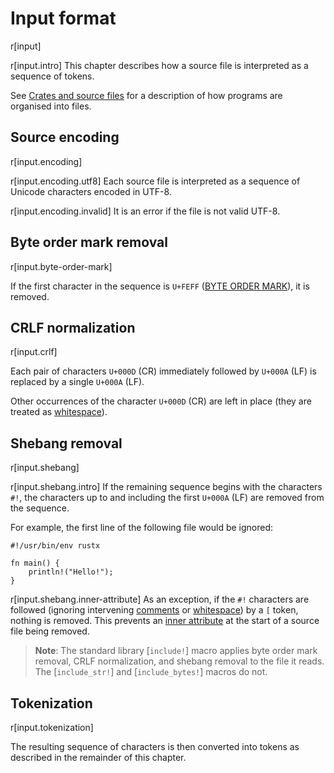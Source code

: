 # Input format

r[input]

r[input.intro]
This chapter describes how a source file is interpreted as a sequence of tokens.

See [Crates and source files] for a description of how programs are organised into files.

## Source encoding

r[input.encoding]

r[input.encoding.utf8]
Each source file is interpreted as a sequence of Unicode characters encoded in UTF-8.

r[input.encoding.invalid]
It is an error if the file is not valid UTF-8.

## Byte order mark removal

r[input.byte-order-mark]

If the first character in the sequence is `U+FEFF` ([BYTE ORDER MARK]), it is removed.

## CRLF normalization

r[input.crlf]

Each pair of characters `U+000D` (CR) immediately followed by `U+000A` (LF) is replaced by a single `U+000A` (LF).

Other occurrences of the character `U+000D` (CR) are left in place (they are treated as [whitespace]).

## Shebang removal

r[input.shebang]

r[input.shebang.intro]
If the remaining sequence begins with the characters `#!`, the characters up to and including the first `U+000A` (LF) are removed from the sequence.

For example, the first line of the following file would be ignored:

<!-- ignore: tests don't like shebang -->
```rust,ignore
#!/usr/bin/env rustx

fn main() {
    println!("Hello!");
}
```

r[input.shebang.inner-attribute]
As an exception, if the `#!` characters are followed (ignoring intervening [comments] or [whitespace]) by a `[` token, nothing is removed.
This prevents an [inner attribute] at the start of a source file being removed.

> **Note**: The standard library [`include!`] macro applies byte order mark removal, CRLF normalization, and shebang removal to the file it reads. The [`include_str!`] and [`include_bytes!`] macros do not.

## Tokenization

r[input.tokenization]

The resulting sequence of characters is then converted into tokens as described in the remainder of this chapter.

[inner attribute]: attributes.md
[BYTE ORDER MARK]: https://en.wikipedia.org/wiki/Byte_order_mark#UTF-8
[comments]: comments.md
[Crates and source files]: crates-and-source-files.md
[_shebang_]: https://en.wikipedia.org/wiki/Shebang_(Unix)
[whitespace]: whitespace.md
